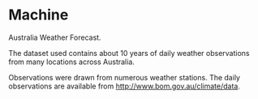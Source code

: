 # Machine
Australia Weather Forecast.

The dataset used contains about 10 years of daily weather observations from many locations across Australia.

Observations were drawn from numerous weather stations. The daily observations are available from http://www.bom.gov.au/climate/data.
